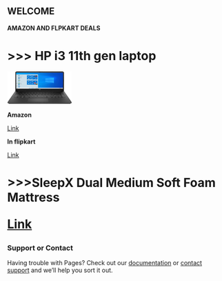 ## WELCOME 


**AMAZON AND FLPKART DEALS**


<html>
   <body>
      <h1> >>> HP i3 11th gen laptop</h1>
        <img src="hplaptop.jpg" alt="Trulli" width="150" height="75"/>
   </body>
</html>



**Amazon**

[Link](https://www.amazon.in/gp/product/B08XY3843B/ref=as_li_tl?ie=UTF8&tag=rafstore-21&camp=3638&creative=24630&linkCode=as2&creativeASIN=B08XY3843B&linkId=5ba612186936affa8f4a4dfad9857825)


**In flipkart**


[Link](http://fkrt.it/N6QJy8uuuN)

<html>
   <body>
      <h1> >>>SleepX Dual Medium Soft Foam Mattress
    </body>
 </html>
   
   
   [Link](http://fkrt.it/tn2yhhNNNN)
   
   
### Support or Contact

Having trouble with Pages? Check out our [documentation](https://docs.github.com/categories/github-pages-basics/) or [contact support](https://support.github.com/contact) and we’ll help you sort it out.
